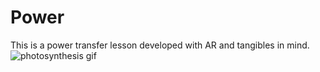 # Power
This is a power transfer lesson developed with AR and tangibles in mind.
![photosynthesis gif](https://i.imgur.com/B8VqFGc.gif)
